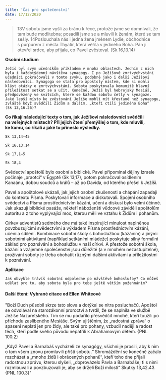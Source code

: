 ```yaml
---
title: 'Čas pro společenství'
date: 17/12/2020
---
```


> <p></p>
> 13V sobotu jsme vyšli za bránu k řece, protože jsme se domnívali, že tam bude modlitebna; posadili jsme se a mluvili k ženám, které se tam sešly. 14Poslouchala nás i jedna žena jménem Lydie, obchodnice s purpurem z města Thyatir, která věřila v jediného Boha. Pán jí otevřel srdce, aby přijala, co Pavel zvěstoval. (Sk 16,13.14)

**Osobní studium**

`Ježíš byl svým učedníkům příkladem v mnoha oblastech. Jedním z nich byla i kaž­dotýdenní návštěva synagogy. I po Ježíšově zmrtvýchvstání učedníci pokračovali v tomto zvyku, podobně jako i další Ježíšovi následovníci. Synagoga se stala pro apoštoly místem, kde si mohli klást otázky o zmrtvýchvstání. Sobota poskytovala komunitě hlavní příležitost setkat se a učit. Konečně, Ježíš byl hebrejský Mesiáš, předpovězený ve svitcích, které se každou sobotu četly v synagoze. Jaké lepší místo ke zvěstování Ježíše mohli mít křesťané než synagogu, zvláště když svědčili Židům a dalším, „kteří ctili jediného Boha“ (Sk 13,16.26)?`

**Co říkají následující texty o tom, jak Ježíšovi následovníci svědčili na veřejných místech? Při jejich čtení přemýšlej o tom, kde mluvili, ke komu, co říkali a jaké to přineslo výsledky.**

`Sk 13,14–45`

`Sk 16,13.14`

`Sk 17,1–5`

`Sk 18,4`

Svědectví apoštolů bylo osobní a biblické. Pavel připomínal dějiny Izraele počínaje „praotci“ v Egyptě (Sk 13,17), potom pokračoval osídlením Kanaánu, dobou soudců a králů – až po Davida, od kterého přešel k Ježíši.

Pavel a apoštolové ukázali, jak jejich osobní zkušenosti a chápání zapadají do kontextu Písma. Poskytovali informace a diskutovali. Spojení osobního svědectví a Písma prostřednictvím kázání, učení a diskusí bylo velmi účinné. Jak ukazují biblické pasáže, někteří náboženští vůdcové záviděli apoštolům autoritu a z toho vyplývající moc, kterou měli ve vztahu k Židům i pohanům.

Církev adventistů sedmého dne má také inspirující minulost naplněnou povzbuzujícími svědectvími a výkladem Písma prostřednictvím kázání, učení a sdílení. Kombinace sobotní školy s bohoslužbou (kázáním) a jinými sobotními aktivitami (například setkáními mládeže) poskytuje silný formální základ pro poznávání a bohoslužbu v naší církvi. A přestože sobotní škola, kázání a vzájemné společenství jsou důležité (a v mnohém nezastupitelné), prožívání soboty je třeba obohatit různými dalšími aktivitami a příležitostmi k poznávání.

**Aplikace**

`Jak obvykle trávíš sobotní odpoledne po návštěvě bohoslužby? Co můžeš udělat pro to, aby sobota byla pro tebe ještě větším požehnáním?`

#### Další čtení: Vybrané citace od Ellen Whiteové

"Boží Duch působil skrze tato slova a dotýkal se nitra posluchačů. Apoštol se odvolával na starozákonní proroctví a tvrdil, že se naplnila ve službě Ježíše Nazaretského. Tím se mu podařilo přesvědčit mnohé, kteří toužili po příchodu zaslíbeného Mesiáše. Svým ujištěním, že „radostná zpráva“ o spasení neplatí jen pro židy, ale také pro pohany, vzbudil naději a radost těch, kteří podle svého původu nepatřili k Abrahamovým dětem. {PNL 100.2}

„Když Pavel a Barnabáš vycházeli ze synagógy, všichni je prosili, aby k nim o tom všem znovu promluvili příští sobotu.“ Shromáždění se konečně začalo rozcházet a „mnoho židů i obrácených pohanů“, kteří toho dne přijali radostnou zprávu, kterou slyšeli, „doprovázelo Pavla a Barnabáše; ti s nimi rozmlouvali a povzbuzovali je, aby se drželi Boží milosti“ Skutky 13,42.43. {PNL 100.3}"